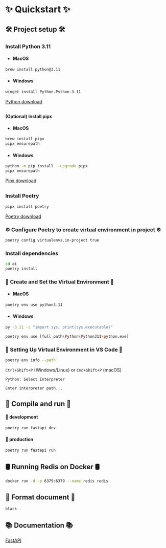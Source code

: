 # ✨ Quickstart ✨

## 🛠️ Project setup 🛠️

### Install Python 3.11

- #### MacOS

```bash
brew install python@3.11
```

- #### Windows

```bash
winget install Python.Python.3.11
```

[Python download](https://www.python.org/downloads/)

##

#### (Optional) Install pipx

- #### MacOS

```bash
brew install pipx
pipx ensurepath
```

- #### Windows

```bash
python -m pip install --upgrade pipx
pipx ensurepath
```

[Pipx download](https://pipx.pypa.io/stable/installation/)

##

### Install Poetry

```bash
pipx install poetry
```

[Poetry download](https://python-poetry.org/docs/)

### ⚙️ Configure Poetry to create virtual environment in project ⚙️

```bash
poetry config virtualenvs.in-project true
```

### Install dependencies

```bash
cd ai
poetry install
```

### 🔧 Create and Set the Virtual Environment 🔧

- #### MacOS

```bash
poetry env use python3.11
```

- #### Windows

```bash
py -3.11 -c "import sys; print(sys.executable)"
```

```bash
poetry env use [full path\Python\Python311\python.exe]
```

### 🔧 Setting Up Virtual Environment in VS Code 🔧

```bash
poetry env info --path
```

`Ctrl+Shift+P` (Windows/Linux) or `Cmd+Shift+P` (macOS)

`Python: Select Interpreter`

`Enter interpreter path...`

## 🚀 Compile and run 🚀

#### 🧪 development

```bash
poetry run fastapi dev
```

#### 🚀 production

```bash
poetry run fastapi run
```

## 🛢 Running Redis on Docker 🛢

```bash
docker run -d -p 6379:6379 --name redis redis
```

## 🧹 Format document 🧹

```bash
black .
```

## 📚 Documentation 📚

[FastAPI](https://fastapi.tiangolo.com/tutorial/bigger-applications/)
